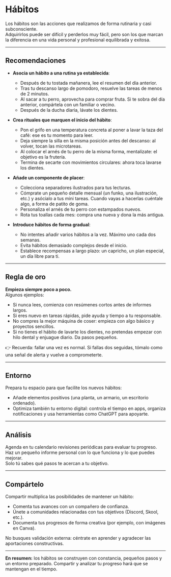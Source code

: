 # Hábitos

Los hábitos son las acciones que realizamos de forma rutinaria y casi subconsciente.  
Adquirirlos puede ser difícil y perderlos muy fácil, pero son los que marcan la diferencia en una vida personal y profesional equilibrada y exitosa.

---

## Recomendaciones

- **Asocia un hábito a una rutina ya establecida**:
    - Después de tu tostada mañanera, lee el resumen del día anterior.
    - Tras tu descanso largo de pomodoro, resuelve las tareas de menos de 2 minutos.
    - Al sacar a tu perro, aprovecha para comprar fruta. Si te sobra del día anterior, compártela con un familiar o vecino.
    - Después de la ducha diaria, lávate los dientes.

- **Crea rituales que marquen el inicio del hábito**:
    - Pon el grifo en una temperatura concreta al poner a lavar la taza del café: ese es tu momento para leer.
    - Deja siempre la silla en la misma posición antes del descanso: al volver, tocan las microtareas.
    - Al colocar el arnés de tu perro de la misma forma, mentalízate: el objetivo es la frutería.
    - Termina de secarte con movimientos circulares: ahora toca lavarse los dientes.

- **Añade un componente de placer**:
    - Colecciona separadores ilustrados para tus lecturas.
    - Cómprate un pequeño detalle mensual (un funko, una ilustración, etc.) y asócialo a tus mini tareas. Cuando vayas a hacerlas cuéntale algo, a forma de patito de goma.
    - Personaliza el arnés de tu perro con estampados nuevos.
    - Rota tus toallas cada mes: compra una nueva y dona la más antigua.

- **Introduce hábitos de forma gradual**:
    - No intentes añadir varios hábitos a la vez. Máximo uno cada dos semanas.
    - Evita hábitos demasiado complejos desde el inicio.
    - Establece recompensas a largo plazo: un capricho, un plan especial, un día libre para ti.

---

## Regla de oro

**Empieza siempre poco a poco.**  
Algunos ejemplos:

- Si nunca lees, comienza con resúmenes cortos antes de informes largos.
- Si eres nuevo en tareas rápidas, pide ayuda y tiempo a tu responsable.
- No compres la mejor máquina de coser: empieza con algo básico y proyectos sencillos.
- Si no tienes el hábito de lavarte los dientes, no pretendas empezar con hilo dental y enjuague diario. Da pasos pequeños.

👉 Recuerda: fallar una vez es normal. Si fallas dos seguidas, tómalo como una señal de alerta y vuelve a comprometerte.

---

## Entorno

Prepara tu espacio para que facilite los nuevos hábitos:
- Añade elementos positivos (una planta, un armario, un escritorio ordenado).
- Optimiza también tu entorno digital: controla el tiempo en apps, organiza notificaciones y usa herramientas como ChatGPT para apoyarte.

---

## Análisis

Agenda en tu calendario revisiones periódicas para evaluar tu progreso.  
Haz un pequeño informe personal con lo que funciona y lo que puedes mejorar.  
Solo tú sabes qué pasos te acercan a tu objetivo.

---

## Compártelo

Compartir multiplica las posibilidades de mantener un hábito:

- Comenta tus avances con un compañero de confianza.
- Únete a comunidades relacionadas con tus objetivos (Discord, Skool, etc.).
- Documenta tus progresos de forma creativa (por ejemplo, con imágenes en Canva).

No busques validación externa: céntrate en aprender y agradecer las aportaciones constructivas.

---

**En resumen:** los hábitos se construyen con constancia, pequeños pasos y un entorno preparado. Compartir y analizar tu progreso hará que se mantengan en el tiempo.
